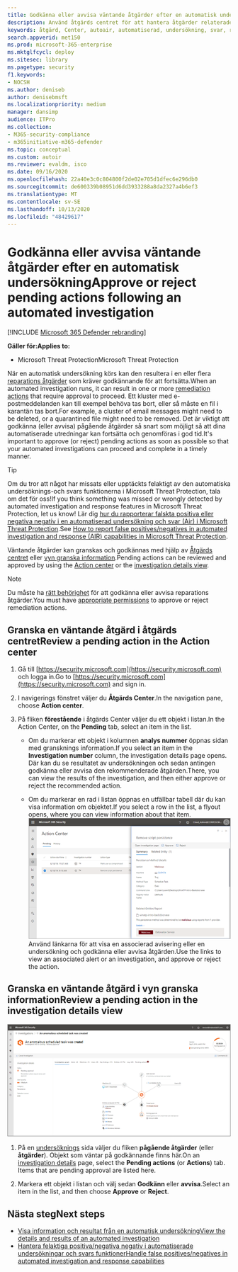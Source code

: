 ```yaml
---
title: Godkänna eller avvisa väntande åtgärder efter en automatisk undersökning
description: Använd åtgärds centret för att hantera åtgärder relaterade till automatiserad undersökning och svar
keywords: åtgärd, Center, autoair, automatiserad, undersökning, svar, reparation
search.appverid: met150
ms.prod: microsoft-365-enterprise
ms.mktglfcycl: deploy
ms.sitesec: library
ms.pagetype: security
f1.keywords:
- NOCSH
ms.author: deniseb
author: denisebmsft
ms.localizationpriority: medium
manager: dansimp
audience: ITPro
ms.collection:
- M365-security-compliance
- m365initiative-m365-defender
ms.topic: conceptual
ms.custom: autoir
ms.reviewer: evaldm, isco
ms.date: 09/16/2020
ms.openlocfilehash: 22a40e3c0c804800f2de02e705d1dfec6e296db0
ms.sourcegitcommit: de600339b08951d6dd3933288a8da2327a4b6ef3
ms.translationtype: MT
ms.contentlocale: sv-SE
ms.lasthandoff: 10/13/2020
ms.locfileid: "48429617"
---
```

# <a name="approve-or-reject-pending-actions-following-an-automated-investigation"></a><span data-ttu-id="6f66c-104">Godkänna eller avvisa väntande åtgärder efter en automatisk undersökning</span><span class="sxs-lookup"><span data-stu-id="6f66c-104">Approve or reject pending actions following an automated investigation</span></span>

[!INCLUDE [Microsoft 365 Defender rebranding](../includes/microsoft-defender.md)]


<span data-ttu-id="6f66c-105">**Gäller för:**</span><span class="sxs-lookup"><span data-stu-id="6f66c-105">**Applies to:**</span></span>
- <span data-ttu-id="6f66c-106">Microsoft Threat Protection</span><span class="sxs-lookup"><span data-stu-id="6f66c-106">Microsoft Threat Protection</span></span>

<span data-ttu-id="6f66c-107">När en automatisk undersökning körs kan den resultera i en eller flera [reparations åtgärder](https://docs.microsoft.com/microsoft-365/security/mtp/mtp-remediation-actions) som kräver godkännande för att fortsätta.</span><span class="sxs-lookup"><span data-stu-id="6f66c-107">When an automated investigation runs, it can result in one or more [remediation actions](https://docs.microsoft.com/microsoft-365/security/mtp/mtp-remediation-actions) that require approval to proceed.</span></span> <span data-ttu-id="6f66c-108">Ett kluster med e-postmeddelanden kan till exempel behöva tas bort, eller så måste en fil i karantän tas bort.</span><span class="sxs-lookup"><span data-stu-id="6f66c-108">For example, a cluster of email messages might need to be deleted, or a quarantined file might need to be removed.</span></span> <span data-ttu-id="6f66c-109">Det är viktigt att godkänna (eller avvisa) pågående åtgärder så snart som möjligt så att dina automatiserade utredningar kan fortsätta och genomföras i god tid.</span><span class="sxs-lookup"><span data-stu-id="6f66c-109">It's important to approve (or reject) pending actions as soon as possible so that your automated investigations can proceed and complete in a timely manner.</span></span> 

> [!TIP]
> <span data-ttu-id="6f66c-110">Om du tror att något har missats eller upptäckts felaktigt av den automatiska undersöknings-och svars funktionerna i Microsoft Threat Protection, tala om det för oss!</span><span class="sxs-lookup"><span data-stu-id="6f66c-110">If you think something was missed or wrongly detected by automated investigation and response features in Microsoft Threat Protection, let us know!</span></span> <span data-ttu-id="6f66c-111">Lär dig [hur du rapporterar falskta positiva eller negativa negativ i en automatiserad undersökning och svar (Air) i Microsoft Threat Protection](mtp-autoir-report-false-positives-negatives.md).</span><span class="sxs-lookup"><span data-stu-id="6f66c-111">See [How to report false positives/negatives in automated investigation and response (AIR) capabilities in Microsoft Threat Protection](mtp-autoir-report-false-positives-negatives.md).</span></span>

<span data-ttu-id="6f66c-112">Väntande åtgärder kan granskas och godkännas med hjälp av [Åtgärds centret](#review-a-pending-action-in-the-action-center) eller [vyn granska information](#review-a-pending-action-in-the-investigation-details-view).</span><span class="sxs-lookup"><span data-stu-id="6f66c-112">Pending actions can be reviewed and approved by using the [Action center](#review-a-pending-action-in-the-action-center) or the [investigation details view](#review-a-pending-action-in-the-investigation-details-view).</span></span>

> [!NOTE]
> <span data-ttu-id="6f66c-113">Du måste ha [rätt behörighet](mtp-action-center.md#required-permissions-for-action-center-tasks) för att godkänna eller avvisa reparations åtgärder.</span><span class="sxs-lookup"><span data-stu-id="6f66c-113">You must have [appropriate permissions](mtp-action-center.md#required-permissions-for-action-center-tasks) to approve or reject remediation actions.</span></span>

## <a name="review-a-pending-action-in-the-action-center"></a><span data-ttu-id="6f66c-114">Granska en väntande åtgärd i åtgärds centret</span><span class="sxs-lookup"><span data-stu-id="6f66c-114">Review a pending action in the Action center</span></span>

1. <span data-ttu-id="6f66c-115">Gå till [https://security.microsoft.com](https://security.microsoft.com) och logga in.</span><span class="sxs-lookup"><span data-stu-id="6f66c-115">Go to [https://security.microsoft.com](https://security.microsoft.com) and sign in.</span></span> 

2. <span data-ttu-id="6f66c-116">I navigerings fönstret väljer du **Åtgärds Center**.</span><span class="sxs-lookup"><span data-stu-id="6f66c-116">In the navigation pane, choose **Action center**.</span></span> 

3. <span data-ttu-id="6f66c-117">På fliken **förestående** i åtgärds Center väljer du ett objekt i listan.</span><span class="sxs-lookup"><span data-stu-id="6f66c-117">In the Action Center, on the **Pending** tab, select an item in the list.</span></span> 

    - <span data-ttu-id="6f66c-118">Om du markerar ett objekt i kolumnen **analys nummer** öppnas sidan med gransknings information.</span><span class="sxs-lookup"><span data-stu-id="6f66c-118">If you select an item in the **Investigation number** column, the investigation details page opens.</span></span> <span data-ttu-id="6f66c-119">Där kan du se resultatet av undersökningen och sedan antingen godkänna eller avvisa den rekommenderade åtgärden.</span><span class="sxs-lookup"><span data-stu-id="6f66c-119">There, you can view the results of the investigation, and then either approve or reject the recommended action.</span></span>
 
    - <span data-ttu-id="6f66c-120">Om du markerar en rad i listan öppnas en utfällbar tabell där du kan visa information om objektet.</span><span class="sxs-lookup"><span data-stu-id="6f66c-120">If you select a row in the list, a flyout opens, where you can view information about that item.</span></span> <br/>![Godkänna eller avvisa en åtgärd](../../media/air-actioncenter-itemselected.png)<br/><span data-ttu-id="6f66c-122">Använd länkarna för att visa en associerad avisering eller en undersökning och godkänna eller avvisa åtgärden.</span><span class="sxs-lookup"><span data-stu-id="6f66c-122">Use the links to view an associated alert or an investigation, and approve or reject the action.</span></span>

## <a name="review-a-pending-action-in-the-investigation-details-view"></a><span data-ttu-id="6f66c-123">Granska en väntande åtgärd i vyn granska information</span><span class="sxs-lookup"><span data-stu-id="6f66c-123">Review a pending action in the investigation details view</span></span>

![Gransknings uppgifter](../../media/mtp-air-investdetails.png)

1. <span data-ttu-id="6f66c-125">På en [undersöknings](mtp-autoir-results.md) sida väljer du fliken **pågående åtgärder** (eller **åtgärder**). Objekt som väntar på godkännande finns här.</span><span class="sxs-lookup"><span data-stu-id="6f66c-125">On an [investigation details](mtp-autoir-results.md) page, select the **Pending actions** (or **Actions**) tab. Items that are pending approval are listed here.</span></span>

2. <span data-ttu-id="6f66c-126">Markera ett objekt i listan och välj sedan **Godkänn** eller **avvisa**.</span><span class="sxs-lookup"><span data-stu-id="6f66c-126">Select an item in the list, and then choose **Approve** or **Reject**.</span></span>

## <a name="next-steps"></a><span data-ttu-id="6f66c-127">Nästa steg</span><span class="sxs-lookup"><span data-stu-id="6f66c-127">Next steps</span></span>

- [<span data-ttu-id="6f66c-128">Visa information och resultat från en automatisk undersökning</span><span class="sxs-lookup"><span data-stu-id="6f66c-128">View the details and results of an automated investigation</span></span>](mtp-autoir-results.md)
- [<span data-ttu-id="6f66c-129">Hantera felaktiga positiva/negativa negativ i automatiserade undersökningar och svars funktioner</span><span class="sxs-lookup"><span data-stu-id="6f66c-129">Handle false positives/negatives in automated investigation and response capabilities</span></span>](mtp-autoir-report-false-positives-negatives.md)

